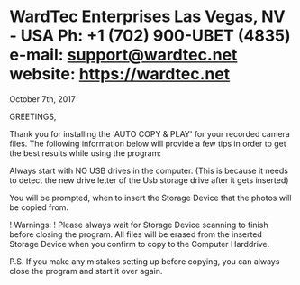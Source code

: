 WardTec Enterprises
Las Vegas, NV - USA
Ph: +1 (702) 900-UBET (4835)
e-mail: support@wardtec.net
website: https://wardtec.net
===========================================

October 7th, 2017

GREETINGS,

Thank you for installing the 'AUTO COPY & PLAY' for your
 recorded camera files. The following information below will provide
 a few tips in order to get the best results while using the program:

Always start with NO USB drives in the computer.
 (This is because it needs to detect the new drive letter
 of the Usb storage drive after it gets inserted)

You will be prompted, when to insert the Storage Device
 that the photos will be copied from.

! Warnings: !
Please always wait for Storage Device scanning to finish before
 closing the program. All files will be erased from the inserted
 Storage Device when you confirm to copy to the Computer Harddrive.

P.S. If you make any mistakes setting up before copying,
 you can always close the program and start it over again.
